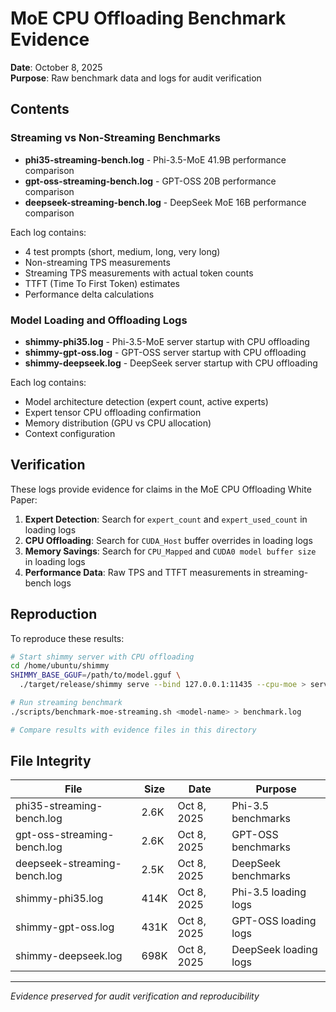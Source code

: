 # MoE CPU Offloading Benchmark Evidence

**Date**: October 8, 2025  
**Purpose**: Raw benchmark data and logs for audit verification

## Contents

### Streaming vs Non-Streaming Benchmarks

- **phi35-streaming-bench.log** - Phi-3.5-MoE 41.9B performance comparison
- **gpt-oss-streaming-bench.log** - GPT-OSS 20B performance comparison
- **deepseek-streaming-bench.log** - DeepSeek MoE 16B performance comparison

Each log contains:
- 4 test prompts (short, medium, long, very long)
- Non-streaming TPS measurements
- Streaming TPS measurements with actual token counts
- TTFT (Time To First Token) estimates
- Performance delta calculations

### Model Loading and Offloading Logs

- **shimmy-phi35.log** - Phi-3.5-MoE server startup with CPU offloading
- **shimmy-gpt-oss.log** - GPT-OSS server startup with CPU offloading
- **shimmy-deepseek.log** - DeepSeek server startup with CPU offloading

Each log contains:
- Model architecture detection (expert count, active experts)
- Expert tensor CPU offloading confirmation
- Memory distribution (GPU vs CPU allocation)
- Context configuration

## Verification

These logs provide evidence for claims in the MoE CPU Offloading White Paper:

1. **Expert Detection**: Search for `expert_count` and `expert_used_count` in loading logs
2. **CPU Offloading**: Search for `CUDA_Host` buffer overrides in loading logs
3. **Memory Savings**: Search for `CPU_Mapped` and `CUDA0 model buffer size` in loading logs
4. **Performance Data**: Raw TPS and TTFT measurements in streaming-bench logs

## Reproduction

To reproduce these results:

```bash
# Start shimmy server with CPU offloading
cd /home/ubuntu/shimmy
SHIMMY_BASE_GGUF=/path/to/model.gguf \
  ./target/release/shimmy serve --bind 127.0.0.1:11435 --cpu-moe > server.log 2>&1 &

# Run streaming benchmark
./scripts/benchmark-moe-streaming.sh <model-name> > benchmark.log

# Compare results with evidence files in this directory
```

## File Integrity

| File | Size | Date | Purpose |
|------|------|------|---------|
| phi35-streaming-bench.log | 2.6K | Oct 8, 2025 | Phi-3.5 benchmarks |
| gpt-oss-streaming-bench.log | 2.6K | Oct 8, 2025 | GPT-OSS benchmarks |
| deepseek-streaming-bench.log | 2.5K | Oct 8, 2025 | DeepSeek benchmarks |
| shimmy-phi35.log | 414K | Oct 8, 2025 | Phi-3.5 loading logs |
| shimmy-gpt-oss.log | 431K | Oct 8, 2025 | GPT-OSS loading logs |
| shimmy-deepseek.log | 698K | Oct 8, 2025 | DeepSeek loading logs |

---
*Evidence preserved for audit verification and reproducibility*
